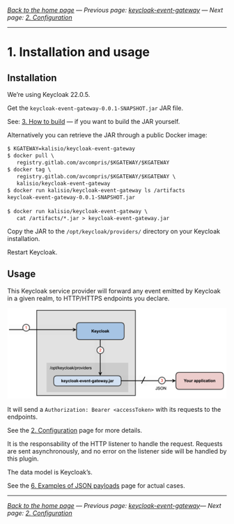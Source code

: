 _[Back to the home page](../README.md)
— Previous page: [keycloak-event-gateway](../README.md)
— Next page: [2. Configuration](./Configuration.md)_

---

# 1. Installation and usage

## Installation

We’re using Keycloak 22.0.5.

Get the `keycloak-event-gateway-0.0.1-SNAPSHOT.jar`
JAR file.

See: [3. How to build](Build.md)  — if you want to
build the JAR yourself.

Alternatively you can retrieve the JAR through a
public Docker image:

```shell
$ KGATEWAY=kalisio/keycloak-event-gateway
$ docker pull \
   registry.gitlab.com/avcompris/$KGATEWAY/$KGATEWAY
$ docker tag \
   registry.gitlab.com/avcompris/$KGATEWAY/$KGATEWAY \
   kalisio/keycloak-event-gateway
$ docker run kalisio/keycloak-event-gateway ls /artifacts
keycloak-event-gateway-0.0.1-SNAPSHOT.jar

$ docker run kalisio/keycloak-event-gateway \
   cat /artifacts/*.jar > keycloak-event-gateway.jar
```


Copy the JAR to the `/opt/keycloak/providers/`
directory on your Keycloak installation.

Restart Keycloak.

## Usage

This Keycloak service provider will forward
any event emitted by Keycloak in a given realm,
to HTTP/HTTPS endpoints you declare.


![Diagram](diagrams/png/keycloak_event_gateway_usage.png)


It will send a
`Authorization: Bearer <accessToken>` with its
requests to the endpoints.

See the [2. Configuration](Configuration.md) page for more details.

It is the responsability of the HTTP
listener to
handle the request.
Requests are sent asynchronously, 
and no error on the listener side will be handled by
this plugin.

The data model is Keycloak’s.

See the [6. Examples of JSON payloads](Examples.md) page for actual cases.


---

_[Back to the home page](../README.md)
— Previous page: [keycloak-event-gateway](../README.md)— Next page: [2. Configuration](./Configuration.md)_
